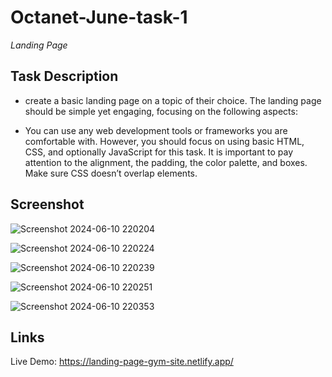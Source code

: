 # Octanet-June-task-1

*Landing Page*

## Task Description

- create a basic landing page on a topic of their choice. The landing page should be simple yet engaging, focusing on the following aspects:

- You can use any web development tools or frameworks you are comfortable with. However, you should focus on using basic HTML, CSS, and optionally JavaScript for this task.
It is important to pay attention to the alignment, the padding, the color palette, and boxes. Make sure CSS doesn’t overlap elements.

## Screenshot

![Screenshot 2024-06-10 220204](https://github.com/kashish-devgan/octanet-june-task-1/assets/157065262/78c26d8c-db9b-41af-b19d-e3a1ff78e6e0)

![Screenshot 2024-06-10 220224](https://github.com/kashish-devgan/octanet-june-task-1/assets/157065262/b7697350-0cfc-4e7b-9dd6-5bf5eddbe57e)

![Screenshot 2024-06-10 220239](https://github.com/kashish-devgan/octanet-june-task-1/assets/157065262/fc0efdcc-6f8a-48cd-8e90-b92912ca8b3c)

![Screenshot 2024-06-10 220251](https://github.com/kashish-devgan/octanet-june-task-1/assets/157065262/ac7d97ce-b3d7-488b-b93f-7d1b8141ad61)

![Screenshot 2024-06-10 220353](https://github.com/kashish-devgan/octanet-june-task-1/assets/157065262/7b1395f5-f40a-4d9c-a26a-35584c190a7a)

## Links

Live Demo: https://landing-page-gym-site.netlify.app/
